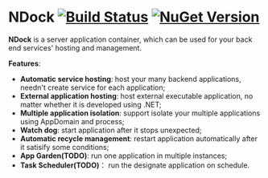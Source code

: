 NDock  [![Build Status](https://travis-ci.org/kerryjiang/NDock.svg?branch=master)](https://travis-ci.org/kerryjiang/NDock) [![NuGet Version](https://img.shields.io/nuget/v/NDock.svg?style=flat)](https://www.nuget.org/packages/NDock/)
=====

**NDock** is a server application container, which can be used for your back end services' hosting and management.

**Features**:

* **Automatic service hosting**: host your many backend applications, needn't create service for each application;
* **External application hosting**: host external executable application, no matter whether it is developed using .NET;
* **Multiple application isolation**: support isolate your multiple applications using AppDomain and process;
* **Watch dog**: start application after it stops unexpected;
* **Automatic recycle management**: restart application automatically after it satisify some conditions;
* **App Garden(TODO)**: run one application in multiple instances;
* **Task Scheduler(TODO)**： run the designate application on schedule.
